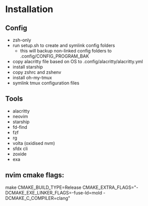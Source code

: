 # Installation

## Config 

* zsh-only
* run setup.sh to create and symlink config folders
  * this will backup non-linked config folders to .config/CONFIG_PROGRAM_BAK
* copy alacritty file based on OS to .config/alacritty/alacritty.yml
* install starship
* copy zshrc and zshenv
* install oh-my-tmux
* symlink tmux configuration files

## Tools 

* alacritty
* neovim
* starship
* fd-find
* fzf
* rg
* volta (oxidised nvm)
* sfdx cli
* zoxide
* exa

## nvim cmake flags:

make CMAKE_BUILD_TYPE=Release CMAKE_EXTRA_FLAGS="-DCMAKE_EXE_LINKER_FLAGS=-fuse-ld=mold -DCMAKE_C_COMPILER=clang"
